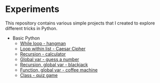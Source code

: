 # Experiments

This repository contains various simple projects that I created to explore different tricks in Python.

- Basic Python
  - [While loop - hangman](https://github.com/hoytlui/Experiments/tree/main/While%20loop%20-%20hangman)
  - [Loop within list - Caesar Cipher](https://github.com/hoytlui/Experiments/tree/main/Loop%20within%20list%20-%20Caesar%20Cipher)
  - [Recursion - calculator](https://github.com/hoytlui/Experiments/tree/main/Recursion%20-%20calculator)
  - [Global var - guess a number](https://github.com/hoytlui/Experiments/tree/main/Global%20var%20-%20guess%20a%20number)
  - [Recursion, global var - blackjack](https://github.com/hoytlui/Experiments/tree/main/Recursion%2C%20global%20var%20-%20blackjack)
  - [Function, global var - coffee machine](https://github.com/hoytlui/Experiments/tree/main/Function%2C%20global%20var%20-%20coffee%20machine)
  - [Class - quiz game](https://github.com/hoytlui/Experiments/tree/main/Class%20-%20quiz%20game)

